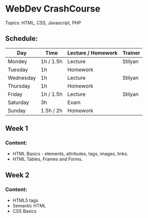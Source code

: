 # WebDev CrashCourse
Topics: HTML, CSS, Javascript, PHP

## Schedule:

Day | Time | Lecture / Homework | Trainer
------------ | ------------- | ------------- | -------------
Mondey | 1h / 1.5h | Lecture | Stilyan
Tuesday | 1h | Homework | 
Wednesday | 1h | Lecture | Stilyan
Thursday | 1h | Homework | 
Friday | 1h / 1.5h | Lecture | Stilyan
Saturday | 3h | Exam | 
Sunday | 1.5h / 2h | Homework | 

## Week 1

### Content:
* HTML Basics - elements, attributes, tags, images, links.
* HTML Tables, Frames and Forms.

## Week 2

### Content:
* HTML5 tags
* Semantic HTML
* CSS Basics
